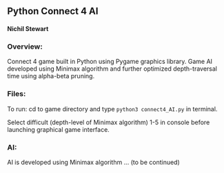 ## Python Connect 4 AI 
#### Nichil Stewart

### Overview:
Connect 4 game built in Python using Pygame graphics library. Game AI developed using 
Minimax algorithm and further optimized depth-traversal time using alpha-beta pruning. 

### Files:
To run: cd to game directory and type `python3 connect4_AI.py` in terminal.

Select difficult (depth-level of Minimax algorithm) 1-5 in console before launching 
graphical game interface. 
 
### AI:
AI is developed using Minimax algorithm ... (to be continued)

